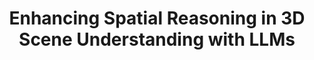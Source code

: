 ---
title: "Enhancing Spatial Reasoning in 3D Scene Understanding with LLMs"
collection: research
excerpt: "Investigated and implemented a pipeline to fuse textual spatial embeddings from a 3D grounding model (EDA) into an LLM (LEO), providing critical insights into mitigating spatial information loss in multimodal models."
header:
  teaser: "/images/spatial-llm-teaser.png" # 你需要为这个研究也创建一张图
venue: "Advisor: Prof. Feng Zheng (Jan. 2024 – May 2024)"
paperurl: "..." # 报告链接
codeurl: "..." # 代码链接
---